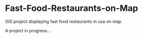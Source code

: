 # Fast-Food-Restaurants-on-Map
GIS project displaying fast food restaurants in usa on map. 

A project in progress... 
